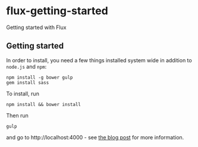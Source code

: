 # flux-getting-started
Getting started with Flux

## Getting started

In order to install, you need a few things installed system wide in addition to ```node.js``` and ```npm```:

```
npm install -g bower gulp
gem install sass
```

To install, run

```
npm install && bower install
```

Then run

```
gulp

```

and go to http://localhost:4000 - see [the blog post](http://ryanclark.me/getting-started-with-flux/) for more information.
